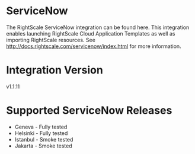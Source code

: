 # ServiceNow
The RightScale ServiceNow integration can be found here.
This integration enables launching RightScale Cloud Application Templates as well as importing RightScale resources.
See http://docs.rightscale.com/servicenow/index.html for more information.

# Integration Version
v1.1.11

# Supported ServiceNow Releases
- Geneva - Fully tested
- Helsinki - Fully tested
- Istanbul - Smoke tested
- Jakarta - Smoke tested
